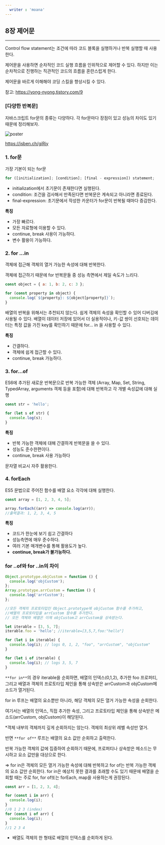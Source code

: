 ```yaml
---
  writer : 'moana'
---
```


## 8장 제어문

---

Control flow statement는 조건에 따라 코드 블록을 실행하거나 반복 실행할 때 사용한다.

제어문을 사용하면 순차적인 코드 실행 흐름을 인위적으로 제어할 수 있다. 하지만 이는 순차적으로 진행하는 직관적인 코드의 흐름을 혼란스럽게 한다.

제어문을 바르게 이해해야 코딩 스킬을 향상시킬 수 있다.

참고: https://yong-nyong.tistory.com/9

### [다양한 반복문]

자바스크립트 for문의 종류는 다양하다. 각 for문마다 장점이 있고 성능의 차이도 있기 때문에 정리해보자.

![poster](./section8.png)

https://jsben.ch/giRjy

### 1. for문

가장 기본이 되는 for문

```jsx
for ([initialization]; [condition]; [final - expression]) statement;
```

- initialization에서 초기문이 존재한다면 실행된다.
- condition: 조건을 검사해서 만족된다면 반복문은 계속되고 아니라면 종료된다.
- final-expression: 초기문에서 작성한 카운터가 for문이 반복될 때마다 증감한다.

**특징**

- 가장 빠르다.
- 모든 자료형에 이용할 수 있다.
- continue, break 사용이 가능하다.
- 변수 활용이 가능하다.

### 2. for …in

객체에 접근해 객체의 열거 가능한 속성에 대해 반복한다.

객체에 접근하기 때문에 for 반복문들 중 성능 측면에서 제일 속도가 느리다.

```jsx
const object = { a: 1, b: 2, c: 3 };

for (const property in object) {
  console.log(`${property}: ${object[property]}`);
}
```

배열의 반복을 위해서는 추천되지 않는다. 쉽게 객체의 속성을 확인할 수 있어 디버깅에 사용될 수 있다. 배열이 데이터 저장에 있어서 더 실용적이나, 키-값 쌍이 선호되는 데이터는 특정 값을 가진 key를 확인하기 때문에 for… in 을 사용할 수 있다.

**특징**

- 간결하다.
- 객체에 쉽게 접근할 수 있다.
- continue, break 가능하다.

### 3. for…of

ES6에 추가된 새로운 반복문으로 반복 가능한 객체 (Array, Map, Set, String, TypedArray, arguments 객체 등을 포함)에 대해 반복하고 각 개별 속성값에 대해 실행

```jsx
const str = 'hello';

for (let s of str) {
  console.log(s);
}
```

**특징**

- 반복 가능한 객체에 대해 간결하게 반복문을 쓸 수 있다.
- 성능도 준수한편이다.
- continue, break 사용 가능하다

문자열 비교시 자주 활용한다.

### 4. forEach

ES5 문법으로 주어진 함수를 배열 요소 각각에 대해 실행한다.

```jsx
const array = [1, 2, 3, 4, 5];

array.forEach((arr) => console.log(arr));
//출력결과: 1, 2, 3, 4, 5
```

**특징**

- 코드가 한눈에 보기 쉽고 간결하다
- 성능측면에 매우 준수하다.
- 여러 기본 매개변수를 통해 활용도가 높다.
- **continue, break가 불가능하다.**

### for ..of와 for ..in의 차이

```jsx
Object.prototype.objCustom = function () {
  console.log('objCustom');
};
Array.prototype.arrCustom = function () {
  console.log('arrCustom');
};

//모든 객체의 프로토타입인 Object.prototype에 objCustom 함수를 추가하고,
//배열의 프로토타입을 arrCustom 함수를 추가한다.
// 모든 객체와 배열은 이제 objCustom고 arrCustom을 상속받는다.

let iterable = [3, 5, 7];
iterable.foo = 'hello'; //iterable=[3,5,7,foo:"hello"]

for (let i in iterable) {
  console.log(i); // logs 0, 1, 2, "foo", "arrCustom", "objCustom"
}

for (let i of iterable) {
  console.log(i); // logs 3, 5, 7
}
```

`**for in**`의 경우 iterable을 순회하면, 배열의 인덱스(0,1,2), 추가한 foo 프로퍼티, 그리고 배열과 객체의 프로토타입 체인을 통해 상속받은 arrCustom과 objCustom메소드가 열거된다.

for in 루프는 배열의 요소뿐만 아니라, 해당 객체의 모든 열거 가능한 속성을 순회한다.

여기서는 배열의 인덱스, 직접 추가한 속성, 그리고 프로토타입 체인을 통해 상속받은 메소드(arrCustom, objCustom)이 해당된다.

\*객체 내부의 객체까지 깊게 순회하지는 않는다. 객체의 최상위 레벨 속성만 열거.

반면 `**for of**` 루프는 배열의 요소 값만 순회하고 출력한다.

반복 가능한 객체의 값에 집중하여 순회하기 때문에, 프로퍼티나 상속받은 메소드는 무시하고 요소 값만을 대상으로 한다.

⇒ for in은 객체의 모든 열거 가능한 속성에 대해 반복하고 for of는 반복 가능한 객체의 요소 값만 순회한다. for in은 예상치 못한 결과를 초래할 수도 있기 때문에 배열을 순회할 때는 주로 for, for of또는 forEach, map을 사용하는게 권장된다.

```jsx
const arr = [1, 2, 3, 4];

for (const i in arr) {
  console.log(i);
}
//0 1 2 3 (index)
for (const i of arr) {
  console.log(i);
}
//1 2 3 4
```

- 배열도 객체의 한 형태로 배열의 인덱스를 순회하게 된다.
